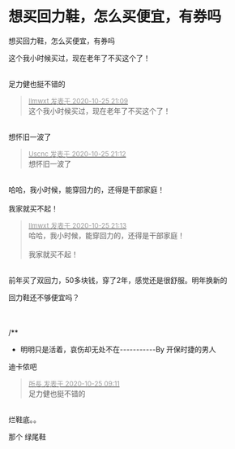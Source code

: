 # 想买回力鞋，怎么买便宜，有券吗


想买回力鞋，怎么买便宜，有券吗

这个我小时候买过，现在老年了不买这个了！<br />
<br />
<img src="static/image/smiley/default/lol.gif" smilieid="12" border="0" alt="" /><img src="static/image/smiley/default/lol.gif" smilieid="12" border="0" alt="" /><img src="static/image/smiley/default/lol.gif" smilieid="12" border="0" alt="" />

足力健也挺不错的

<div class="quote"><blockquote><font size="2"><a href="https://www.hostloc.com/forum.php?mod=redirect&amp;goto=findpost&amp;pid=9351284&amp;ptid=758378" target="_blank"><font color="#999999">llmwxt 发表于 2020-10-25 21:09</font></a></font><br />
这个我小时候买过，现在老年了不买这个了！</blockquote></div><br />
想怀旧一波了

<div class="quote"><blockquote><font size="2"><a href="https://www.hostloc.com/forum.php?mod=redirect&amp;goto=findpost&amp;pid=9351297&amp;ptid=758378" target="_blank"><font color="#999999">Uscnc 发表于 2020-10-25 21:12</font></a></font><br />
想怀旧一波了</blockquote></div><br />
哈哈，我小时候，能穿回力的，还得是干部家庭！<br />
<br />
我家就买不起！

<div class="quote"><blockquote><font size="2"><a href="https://www.hostloc.com/forum.php?mod=redirect&amp;goto=findpost&amp;pid=9351306&amp;ptid=758378" target="_blank"><font color="#999999">llmwxt 发表于 2020-10-25 21:13</font></a></font><br />
哈哈，我小时候，能穿回力的，还得是干部家庭！<br />
<br />
我家就买不起！</blockquote></div><br />
前年买了双回力，50多块钱，穿了2年，感觉还是很舒服。明年换新的

回力鞋还不够便宜吗？<br />
<br />
<br />
<br />
/**<br />
 * 明明只是活着，哀伤却无处不在-----------By 开保时捷的男人

迪卡侬吧　<img src="static/image/smiley/default/lol.gif" smilieid="12" border="0" alt="" />

<div class="quote"><blockquote><font size="2"><a href="https://www.hostloc.com/forum.php?mod=redirect&amp;goto=findpost&amp;pid=9351296&amp;ptid=758378" target="_blank"><font color="#999999">所長 发表于 2020-10-25 09:11</font></a></font><br />
足力健也挺不错的</blockquote></div><br />
烂鞋底。。

那个 绿尾鞋&nbsp;&nbsp;
